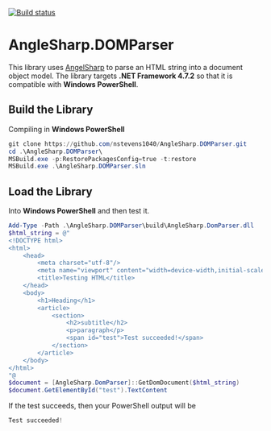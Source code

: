 [![Build status](https://ci.appveyor.com/api/projects/status/5x3fsql3hg4aokym?svg=true)](https://ci.appveyor.com/project/nstevens1040/anglesharp-domparser)
# AngleSharp.DOMParser
This library uses [AngelSharp](https://github.com/AngleSharp/AngleSharp) to parse an HTML string into a document object model. The library targets **.NET Framework 4.7.2** so that it is compatible with **Windows PowerShell**.
## Build the Library
Compiling in **Windows PowerShell**
```ps1
git clone https://github.com/nstevens1040/AngleSharp.DOMParser.git
cd .\AngleSharp.DOMParser\
MSBuild.exe -p:RestorePackagesConfig=true -t:restore
MSBuild.exe .\AngleSharp.DOMParser.sln
```
## Load the Library
Into **Windows PowerShell** and then test it.
```ps1
Add-Type -Path .\AngleSharp.DOMParser\build\AngleSharp.DomParser.dll
$html_string = @"
<!DOCTYPE html>
<html>
    <head>
        <meta charset="utf-8"/>
        <meta name="viewport" content="width=device-width,initial-scale=1"/>
        <title>Testing HTML</title>
    </head>
    <body>
        <h1>Heading</h1>
        <article>
            <section>
                <h2>subtitle</h2>
                <p>paragraph</p>
                <span id="test">Test succeeded!</span>
            </section>
        </article>
    </body>
</html>
"@
$document = [AngleSharp.DomParser]::GetDomDocument($html_string)
$document.GetElementById("test").TextContent
```
If the test succeeds, then your PowerShell output will be
```ps1
Test succeeded!
```
